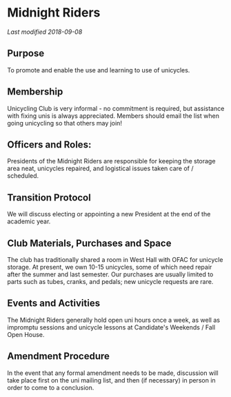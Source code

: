 # Midnight Riders
*Last modified 2018-09-08*

## Purpose
To promote and enable the use and learning to use of unicycles.

## Membership
Unicycling Club is very informal - no commitment is required, but assistance with fixing unis is always appreciated. Members should email the list when going unicycling so that others may join!

## Officers and Roles:
Presidents of the Midnight Riders are responsible for keeping the storage area neat, unicycles repaired, and logistical issues taken care of / scheduled.

## Transition Protocol
We will discuss electing or appointing a new President at the end of the academic year.

## Club Materials, Purchases and Space
The club has traditionally shared a room in West Hall with OFAC for unicycle storage. At present, we own 10-15 unicycles, some of which need repair after the summer and last semester. Our purchases are usually limited to parts such as tubes, cranks, and pedals; new unicycle requests are rare.

## Events and Activities
The Midnight Riders generally hold open uni hours once a week, as well as impromptu sessions and unicycle lessons at Candidate's Weekends / Fall Open House.

## Amendment Procedure
In the event that any formal amendment needs to be made, discussion will take place first on the uni mailing list, and then (if necessary) in person in order to come to a conclusion.
